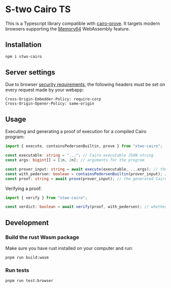 # S-two Cairo TS

This is a Typescript library compatible with [cairo-prove](https://github.com/starkware-libs/stwo-cairo/blob/main/cairo-prove/README.md). It targets modern browsers supporting the [Memory64](https://webassembly.org/features/) WebAssembly feature.

## Installation

```sh
npm i stwo-cairo
```

## Server settings

Due to browser [security requirements](https://developer.mozilla.org/en-US/docs/Web/JavaScript/Reference/Global_Objects/SharedArrayBuffer#security_requirements), the following headers must be set on every request made by your webapp:

```
Cross-Origin-Embedder-Policy: require-corp
Cross-Origin-Opener-Policy: same-origin
```

## Usage

Executing and generating a proof of execution for a compiled Cairo program:

```ts
import { execute, containsPedersenBuiltin, prove } from "stwo-cairo";

const executable: string = "..."; // Cairo executable JSON string
const args: bigint[] = [1n, 2n]; // arguments for the program

const prover_input: string = await execute(executable, ...args); // the execution trace
const with_pedersen: boolean = containsPedersenBuiltin(prover_input); // for the verifier
const proof: string = await prove(prover_input); // the generated Cairo proof
```

Verifying a proof:

```ts
import { verify } from "stwo-cairo";

const verdict: boolean = await verify(proof, with_pedersen); // whether the proof is valid
```

## Development

### Build the rust Wasm package

Make sure you have rust installed on your computer and run:

```
pnpm run build:wasm
```

### Run tests

```
pnpm run test:browser
```
